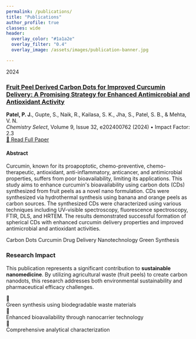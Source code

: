 ```yaml
---
permalink: /publications/
title: "Publications"
author_profile: true
classes: wide
header:
  overlay_color: "#1a1a2e"
  overlay_filter: "0.4"
  overlay_image: /assets/images/publication-banner.jpg

---
```



<div class="publications-wrapper">

<div class="publication-card">
  <div class="publication-header">
    <span class="year-badge">2024</span>
  </div>
  
  <h3 class="publication-title">
    <a href="https://chemistry-europe.onlinelibrary.wiley.com/doi/abs/10.1002/slct.202400762" target="_blank">
      Fruit Peel Derived Carbon Dots for Improved Curcumin Delivery: A Promising Strategy for Enhanced Antimicrobial and Antioxidant Activity
    </a>
  </h3>
  
  <div class="authors">
    <strong>Patel, P. J.</strong>, Gupte, S., Naik, R., Kailasa, S. K., Jha, S., Patel, S. B., & Mehta, V. N.
  </div>
  
  <div class="journal-info">
    <em>Chemistry Select</em>, Volume 9, Issue 32, e202400762 (2024) • Impact Factor: 2.3
  </div>
  
  <div class="publication-actions">
    <a href="https://doi.org/10.1002/slct.202400762" target="_blank" class="read-paper-btn">
      🔗 Read Full Paper
    </a>
  </div>
  

  
  <div class="abstract-section">
    <h4>Abstract</h4>
    <p>Curcumin, known for its proapoptotic, chemo-preventive, chemo-therapeutic, antioxidant, anti-inflammatory, anticancer, and antimicrobial properties, suffers from poor bioavailability, limiting its applications. This study aims to enhance curcumin's bioavailability using carbon dots (CDs) synthesized from fruit peels as a novel nano formulation. CDs were synthesized via hydrothermal synthesis using banana and orange peels as carbon sources. The synthesized CDs were characterized using various techniques including UV-visible spectroscopy, fluorescence spectroscopy, FTIR, DLS, and HRTEM. The results demonstrated successful formation of spherical CDs with enhanced curcumin delivery properties and improved antimicrobial and antioxidant activities.</p>
  </div>
  
  <div class="keywords-section">
    <span class="keyword">Carbon Dots</span>
    <span class="keyword">Curcumin</span>
    <span class="keyword">Drug Delivery</span>
    <span class="keyword">Nanotechnology</span>
    <span class="keyword">Green Synthesis</span>
  </div>
</div>

<div class="research-significance">
  <h3>Research Impact</h3>
  <p>This publication represents a significant contribution to <strong>sustainable nanomedicine</strong>. By utilizing agricultural waste (fruit peels) to create carbon nanodots, this research addresses both environmental sustainability and pharmaceutical efficacy challenges.</p>
  
  <div class="key-innovations">
    <div class="innovation-item">
      <div class="innovation-icon">🌱</div>
      <div class="innovation-text">Green synthesis using biodegradable waste materials</div>
    </div>
    <div class="innovation-item">
      <div class="innovation-icon">💊</div>
      <div class="innovation-text">Enhanced bioavailability through nanocarrier technology</div>
    </div>
    <div class="innovation-item">
      <div class="innovation-icon">🧪</div>
      <div class="innovation-text">Comprehensive analytical characterization</div>
    </div>
  </div>
</div>

</div>
